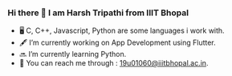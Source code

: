 ### Hi there 👋 I am Harsh Tripathi from IIIT Bhopal
- 🖥 C, C++, Javascript, Python are some languages i work with.
- 🖋 I’m currently working on App Development using Flutter.
- 🔜 I’m currently learning Python.
- 💬 You can reach me through : 19u01060@iiitbhopal.ac.in.
<!--
**harsh-tripathi/harsh-tripathi** is a ✨ _special_ ✨ repository because its `README.md` (this file) appears on your GitHub profile.

Here are some ideas to get you started:

- 🔭 I’m currently working on App Development using Flutter
- 🌱 I’m currently learning Python 
- 🤔 I’m looking for help with ...
- 💬 Ask me about ...
- 📫 How to reach me: ...
- 😄 Pronouns: ...
- ⚡ Fun fact: ...
-->
